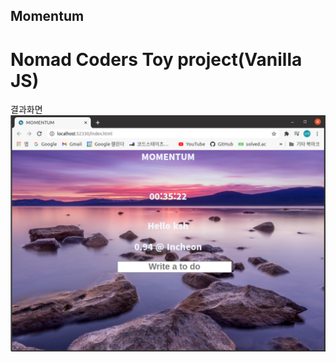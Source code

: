 ## Momentum
# Nomad Coders Toy project(Vanilla JS)
결과화면
![Simpson Url](https://github.com/tjdgus3160/Momentum/blob/master/images/%EA%B2%B0%EA%B3%BC.PNG)
